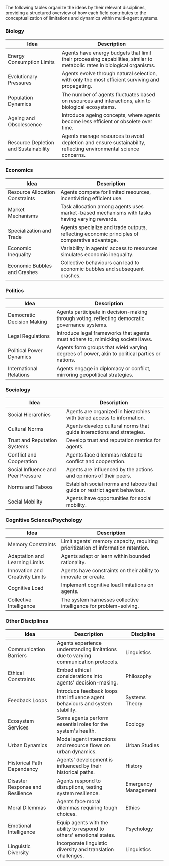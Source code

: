 The following tables organize the ideas by their relevant disciplines, providing a structured overview of how each field contributes to the conceptualization of limitations and dynamics within multi-agent systems.

### Biology
| Idea | Description |
|------|-------------|
| Energy Consumption Limits | Agents have energy budgets that limit their processing capabilities, similar to metabolic rates in biological organisms. |
| Evolutionary Pressures | Agents evolve through natural selection, with only the most efficient surviving and propagating. |
| Population Dynamics | The number of agents fluctuates based on resources and interactions, akin to biological ecosystems. |
| Ageing and Obsolescence | Introduce ageing concepts, where agents become less efficient or obsolete over time. |
| Resource Depletion and Sustainability | Agents manage resources to avoid depletion and ensure sustainability, reflecting environmental science concerns. |

### Economics
| Idea | Description |
|------|-------------|
| Resource Allocation Constraints | Agents compete for limited resources, incentivizing efficient use. |
| Market Mechanisms | Task allocation among agents uses market-based mechanisms with tasks having varying rewards. |
| Specialization and Trade | Agents specialize and trade outputs, reflecting economic principles of comparative advantage. |
| Economic Inequality | Variability in agents' access to resources simulates economic inequality. |
| Economic Bubbles and Crashes | Collective behaviours can lead to economic bubbles and subsequent crashes. |

### Politics
| Idea | Description |
|------|-------------|
| Democratic Decision Making | Agents participate in decision-making through voting, reflecting democratic governance systems. |
| Legal Regulations | Introduce legal frameworks that agents must adhere to, mimicking societal laws. |
| Political Power Dynamics | Agents form groups that wield varying degrees of power, akin to political parties or nations. |
| International Relations | Agents engage in diplomacy or conflict, mirroring geopolitical strategies. |

### Sociology
| Idea | Description |
|------|-------------|
| Social Hierarchies | Agents are organized in hierarchies with tiered access to information. |
| Cultural Norms | Agents develop cultural norms that guide interactions and strategies. |
| Trust and Reputation Systems | Develop trust and reputation metrics for agents. |
| Conflict and Cooperation | Agents face dilemmas related to conflict and cooperation. |
| Social Influence and Peer Pressure | Agents are influenced by the actions and opinions of their peers. |
| Norms and Taboos | Establish social norms and taboos that guide or restrict agent behaviour. |
| Social Mobility | Agents have opportunities for social mobility. |

### Cognitive Science/Psychology
| Idea | Description |
|------|-------------|
| Memory Constraints | Limit agents' memory capacity, requiring prioritization of information retention. |
| Adaptation and Learning Limits | Agents adapt or learn within bounded rationality. |
| Innovation and Creativity Limits | Agents have constraints on their ability to innovate or create. |
| Cognitive Load | Implement cognitive load limitations on agents. |
| Collective Intelligence | The system harnesses collective intelligence for problem-solving. |

### Other Disciplines
| Idea | Description | Discipline |
|------|-------------|------------|
| Communication Barriers | Agents experience understanding limitations due to varying communication protocols. | Linguistics |
| Ethical Constraints | Embed ethical considerations into agents' decision-making. | Philosophy |
| Feedback Loops | Introduce feedback loops that influence agent behaviours and system stability. | Systems Theory |
| Ecosystem Services | Some agents perform essential roles for the system's health. | Ecology |
| Urban Dynamics | Model agent interactions and resource flows on urban dynamics. | Urban Studies |
| Historical Path Dependency | Agents' development is influenced by their historical paths. | History |
| Disaster Response and Resilience | Agents respond to disruptions, testing system resilience. | Emergency Management |
| Moral Dilemmas | Agents face moral dilemmas requiring tough choices. | Ethics |
| Emotional Intelligence | Equip agents with the ability to respond to others' emotional states. | Psychology |
| Linguistic Diversity | Incorporate linguistic diversity and translation challenges. | Linguistics |

